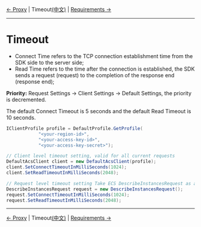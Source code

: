 [← Proxy](3-Proxy-EN.md) | Timeout[(中文)](4-Timeout-CN.md) | [Requirements →](0-Requirements-EN.md)
***

# Timeout
* Connect Time refers to the TCP connection establishment time from the SDK side to the server side;
* Read Time refers to the time after the connection is established, the SDK sends a request (request) to the completion of the response end (response end);
  
**Priority:** Request Settings -> Client Settings -> Default Settings, the priority is decremented.

The default Connect Timeout is 5 seconds and the default Read Timeout is 10 seconds.

```csharp
IClientProfile profile = DefaultProfile.GetProfile(
            "<your-region-id>",
            "<your-access-key-id>",
            "<your-access-key-secret>");

// Client level timeout setting, valid for all current requests
DefaultAcsClient client = new DefaultAcsClient(profile);
client.SetConnectTimeoutInMilliSeconds(1024);
client.SetReadTimeoutInMilliSeconds(2048);

// Request level timeout setting Take ECS DescribeInstancesRequest as an example, only valid for current request request
DescribeInstancesRequest request = new DescribeInstancesRequest();
request.SetConnectTimeoutInMilliSeconds(1024);
request.SetReadTimeoutInMilliSeconds(2048);
```

***
[← Proxy](3-Proxy-EN.md) | Timeout[(中文)](4-Timeout-CN.md) | [Requirements →](0-Requirements-EN.md)
